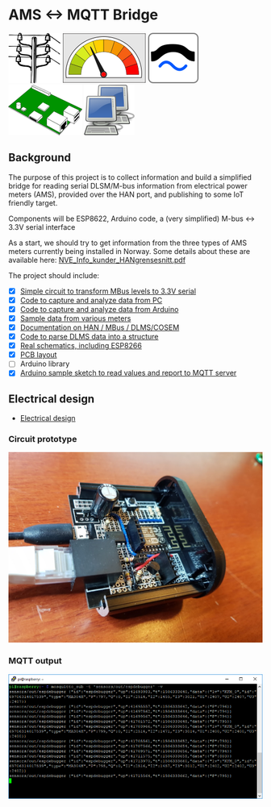 # AMS <-> MQTT Bridge

![](logo/powerlines.png?raw=true)
![](logo/simple_meter_icon.png?raw=true)
![](logo/bridge.png?raw=true)
![](logo/pcb.png?raw=true)
![](logo/network-transmit-receive.png?raw=true)

## Background
The purpose of this project is to collect information and build a simplified bridge for reading serial DLSM/M-bus information from electrical power meters (AMS), provided over the HAN port, and publishing to some IoT friendly target.

Components will be ESP8622, Arduino code, a (very simplified) M-bus <-> 3.3V serial interface

As a start, we should try to get information from the three types of AMS meters currently being installed in Norway. Some details about these are available here: [NVE_Info_kunder_HANgrensesnitt.pdf](Documentation/NVE_Info_kunder_HANgrensesnitt.pdf)

The project should include:
- [x] [Simple circuit to transform MBus levels to 3.3V serial](/Electrical/Board_001)
- [x] [Code to capture and analyze data from PC](/Code/HanDebugger)
- [x] [Code to capture and analyze data from Arduino](/Code/ESPDebugger)
- [x] [Sample data from various meters](/Samples)
- [x] [Documentation on HAN / MBus / DLMS/COSEM](/Documentation)
- [X] [Code to parse DLMS data into a structure](/Code/Arduino/HanReader/src)
- [X] [Real schematics, including ESP8266](/Electrical/Board_001/PCB)
- [X] [PCB layout](/Electrical/Board_001/PCB)
- [ ] Arduino library
- [X] [Arduino sample sketch to read values and report to MQTT server](/Code/Arduino)

## Electrical design

* [Electrical design](./Electrical)


### Circuit prototype
![Breadboard](/Electrical/Board_001/Prototype.jpg)

### MQTT output
![MQTT screenshot](/Electrical/Board_001/MQTT%20screenshot.png)
